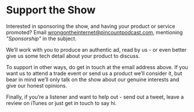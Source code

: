 # Support the Show

Interested in sponsoring the show, and having your product or service promoted? Email [wrongontheinternet@pincountpodcast.com](mailto:wrongontheinternet@pincountpodcast.com), mentioning _"Sponsorship"_ in the subject.

We’ll work with you to produce an authentic ad, read by us - or even better give us some tech detail about your product to discuss.

To support in other ways, do get in touch at the email address above. If you want us to attend a trade event or send us a product we’ll consider it, but bear in mind we’ll only talk on the show about our genuine interests and give our honest opinions.

Finally, if you’re a listener and want to help out - send out a tweet, leave a review on iTunes or just get in touch to say hi.
